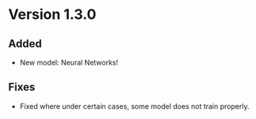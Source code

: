 # Version 1.3.0

## Added

* New model: Neural Networks!

## Fixes

* Fixed where under certain cases, some model does not train properly.
